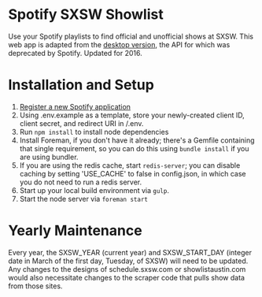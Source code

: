 # Spotify SXSW Showlist

Use your Spotify playlists to find official and unofficial shows at SXSW. This web app is adapted from the [desktop version](https://github.com/billboebel/spotify-showlist), the API for which was deprecated by Spotify. Updated for 2016.

# Installation and Setup

1. [Register a new Spotify application](https://developer.spotify.com/my-applications/)
2. Using .env.example as a template, store your newly-created client ID, client secret, and redirect URI in /.env.
3. Run `npm install` to install node dependencies
4. Install Foreman, if you don't have it already; there's a Gemfile containing that single requirement, so you can do this using `bundle install` if you are using bundler.
5. If you are using the redis cache, start `redis-server`; you can disable caching by setting 'USE_CACHE' to false in config.json, in which case you do not need to run a redis server.
6. Start up your local build environment via `gulp`.
7. Start the node server via `foreman start`

# Yearly Maintenance

Every year, the SXSW_YEAR (current year) and SXSW_START_DAY (integer date in March of the first day, Tuesday, of SXSW) will need to be updated. Any changes to the designs of schedule.sxsw.com or showlistaustin.com would also necessitate changes to the scraper code that pulls show data from those sites.
